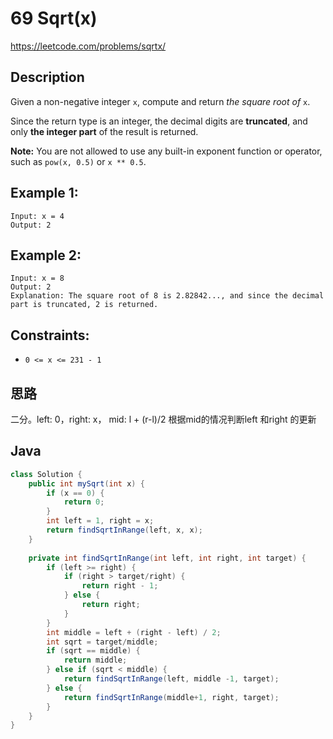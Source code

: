 # 69 Sqrt(x)

https://leetcode.com/problems/sqrtx/

## Description

Given a non-negative integer `x`, compute and return *the square root of* `x`.

Since the return type is an integer, the decimal digits are **truncated**, and only **the integer part** of the result is returned.

**Note:** You are not allowed to use any built-in exponent function or operator, such as `pow(x, 0.5)` or `x ** 0.5`.

 

## **Example 1:**

```
Input: x = 4
Output: 2
```

## **Example 2:**

```
Input: x = 8
Output: 2
Explanation: The square root of 8 is 2.82842..., and since the decimal part is truncated, 2 is returned.
```

## **Constraints:**

- `0 <= x <= 231 - 1`



## 思路

 二分。left: 0，right: x， mid: l + (r-l)/2 根据mid的情况判断left 和right 的更新

## Java

```java
class Solution {
    public int mySqrt(int x) {
        if (x == 0) {
            return 0;
        }
        int left = 1, right = x;
        return findSqrtInRange(left, x, x);
    }
    
    private int findSqrtInRange(int left, int right, int target) {
        if (left >= right) {
            if (right > target/right) {
                return right - 1;
            } else {
                return right;
            }
        }
        int middle = left + (right - left) / 2;
        int sqrt = target/middle;
        if (sqrt == middle) {
            return middle;
        } else if (sqrt < middle) {
            return findSqrtInRange(left, middle -1, target);
        } else {
            return findSqrtInRange(middle+1, right, target);
        }
    }
}
```

